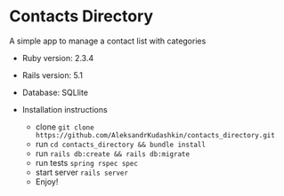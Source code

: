 # Contacts Directory

A simple app to manage a contact list with categories

* Ruby version: 2.3.4

* Rails version: 5.1

* Database: SQLlite
  
* Installation instructions

  - clone `git clone https://github.com/AleksandrKudashkin/contacts_directory.git`
  - run `cd contacts_directory && bundle install`
  - run `rails db:create && rails db:migrate`
  - run tests `spring rspec spec`
  - start server `rails server`
  - Enjoy!